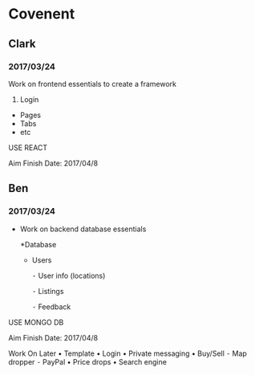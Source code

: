 # Covenent
## Clark
### 2017/03/24
Work on frontend essentials to create a framework

1. Login
* Pages
* Tabs
* etc
  
USE REACT

Aim Finish Date: 2017/04/8

## Ben
### 2017/03/24
* Work on backend database essentials

  *Database
    - Users
    
	  ⁃ User info (locations)
	  
	  ⁃ Listings
	  
  	  ⁃ Feedback


USE MONGO DB

Aim Finish Date: 2017/04/8

Work On Later
•	Template
	•	Login
	•	Private messaging
	•	Buy/Sell
	⁃	Map dropper
	⁃	PayPal
	•	Price drops
	•	Search engine
